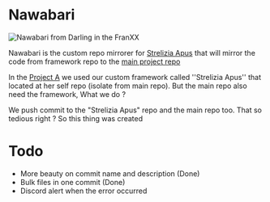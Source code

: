 # Nawabari
![Nawabari from Darling in the FranXX](https://i.imgur.com/VOfwnjG.png)

Nawabari is the custom repo mirrorer for [Strelizia Apus](https://github.com/ProjectA-RP/strelizia_apus) that will mirror the code from framework repo to the [main project repo](https://github.com/ProjectA-RP/ProjectA)

In the [Project A](https://github.com/ProjectA-RP) we used our custom framework called ''Strelizia Apus'' that located at her self repo (isolate from main repo). But the main repo also need the framework, What we do ?

We push commit to the "Strelizia Apus" repo and the main repo too. That so tedious right ? So this thing was created

# Todo

 - More beauty on commit name and description (Done)
 - Bulk files in one commit (Done)
 - Discord alert when the error occurred
 
# 
